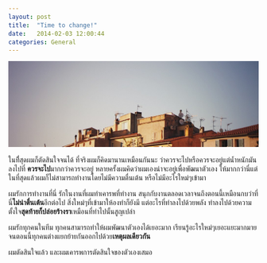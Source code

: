 ```yaml
---
layout: post
title:  "Time to change!"
date:   2014-02-03 12:00:44
categories: General
---
```


<img src="img/post_photo.jpg" alt="">

ในทีี่สุดผมก็ตัดสินใจจนได้ ที่จริงผมก็คิดมานานเหมือนกันนะ ว่าควรจะไปหรือควรจะอยู่แต่น้ำหนักมันลงไปที่ **ควรจะไป**มากกว่าควรจะอยู่ หลายครั้งผมคิดว่าผมเองน่าจะอยู่เพื่อพัฒนาตัวเอง
ให้มากกว่านี่แต่ในที่สุดแล้วผมก็ไม่สามารถทำงานโดยไม่มีความตื่นเต้น หรือไม่มีอะไรใหม่ๆเข้ามา

ผมรักการทำงานที่นี่ รักในงานที่ผมทำเคารพที่ทำงาน สนุกกับงานตลอดเวลาจนถึงตอนนี้เหมือนกบว่าที่นี่**ไม่น่าตื่นเต้น**อีกต่อไป สิ่งใหม่ๆที่เข้ามาให้องทำก็ยังมี แต่อะไรที่ทำลงไปด้วยพลัง
ทำลงไปด้วยความตั้งใจ**สุดท้ายก็ปล่อยร้างรา**เหมือนที่ทำไปนั้นสูญเปล่า

ผมรักทุกคนในทีม ทุกคนสามารถทำให้ผมพัฒนาตัวเองได้เยอะมาก เรียนรู้อะไรใหม่ๆเยอะแยะมากมายจนตอนนี้ทุกคนต่างแยกย้ายกันออกไปด้วย**เหตุผลเดียวกัน**

ผมตัดสินใจแล้ว และผมเคารพการตัดสินใจของตัวเองเสมอ